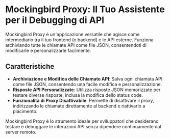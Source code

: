 # Mockingbird Proxy: Il Tuo Assistente per il Debugging di API

Mockingbird Proxy è un'applicazione versatile che agisce come intermediario tra il tuo frontend (o backend) e le API esterne. Funziona archiviando tutte le chiamate API come file JSON, consentendoti di modificarle e personalizzarle facilmente.

## Caratteristiche

- **Archiviazione e Modifica delle Chiamate API**: Salva ogni chiamata API come file JSON, consentendo una facile modifica e personalizzazione.
- **Risposte API Personalizzate**: Utilizza risposte JSON memorizzate per testare diverse risposte, inclusa la modifica dello status code.
- **Funzionalità di Proxy Disattivabile**: Permette di disattivare il proxy, indirizzando le chiamate direttamente al backend e riattivarlo a piacimento.

Mockingbird Proxy è lo strumento ideale per sviluppatori che desiderano testare e debuggare le interazioni API senza dipendere continuamente dal server remoto.
